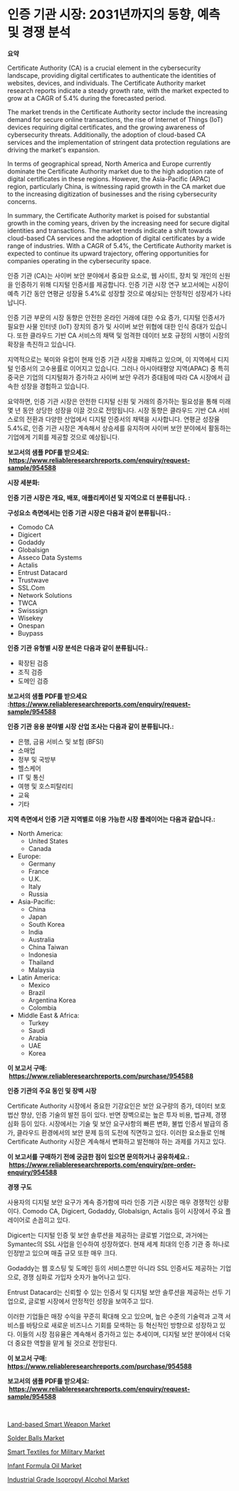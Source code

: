 <p><h1>인증 기관 시장: 2031년까지의 동향, 예측 및 경쟁 분석</h1></p><p><strong>요약</strong></p>
<p><p>Certificate Authority (CA) is a crucial element in the cybersecurity landscape, providing digital certificates to authenticate the identities of websites, devices, and individuals. The Certificate Authority market research reports indicate a steady growth rate, with the market expected to grow at a CAGR of 5.4% during the forecasted period.</p><p>The market trends in the Certificate Authority sector include the increasing demand for secure online transactions, the rise of Internet of Things (IoT) devices requiring digital certificates, and the growing awareness of cybersecurity threats. Additionally, the adoption of cloud-based CA services and the implementation of stringent data protection regulations are driving the market's expansion.</p><p>In terms of geographical spread, North America and Europe currently dominate the Certificate Authority market due to the high adoption rate of digital certificates in these regions. However, the Asia-Pacific (APAC) region, particularly China, is witnessing rapid growth in the CA market due to the increasing digitization of businesses and the rising cybersecurity concerns.</p><p>In summary, the Certificate Authority market is poised for substantial growth in the coming years, driven by the increasing need for secure digital identities and transactions. The market trends indicate a shift towards cloud-based CA services and the adoption of digital certificates by a wide range of industries. With a CAGR of 5.4%, the Certificate Authority market is expected to continue its upward trajectory, offering opportunities for companies operating in the cybersecurity space.</p><p>인증 기관 (CA)는 사이버 보안 분야에서 중요한 요소로, 웹 사이트, 장치 및 개인의 신원을 인증하기 위해 디지털 인증서를 제공합니다. 인증 기관 시장 연구 보고서에는 시장이 예측 기간 동안 연평균 성장율 5.4%로 성장할 것으로 예상되는 안정적인 성장세가 나타납니다.</p><p>인증 기관 부문의 시장 동향은 안전한 온라인 거래에 대한 수요 증가, 디지털 인증서가 필요한 사물 인터넷 (IoT) 장치의 증가 및 사이버 보안 위협에 대한 인식 증대가 있습니다. 또한 클라우드 기반 CA 서비스의 채택 및 엄격한 데이터 보호 규정의 시행이 시장의 확장을 촉진하고 있습니다.</p><p>지역적으로는 북미와 유럽이 현재 인증 기관 시장을 지배하고 있으며, 이 지역에서 디지털 인증서의 고수용률로 이어지고 있습니다. 그러나 아시아태평양 지역(APAC) 중 특히 중국은 기업의 디지털화가 증가하고 사이버 보안 우려가 증대됨에 따라 CA 시장에서 급속한 성장을 경험하고 있습니다.</p><p>요약하면, 인증 기관 시장은 안전한 디지털 신원 및 거래의 증가하는 필요성을 통해 미래 몇 년 동안 상당한 성장을 이끌 것으로 전망됩니다. 시장 동향은 클라우드 기반 CA 서비스로의 전환과 다양한 산업에서 디지털 인증서의 채택을 시사합니다. 연평균 성장율 5.4%로, 인증 기관 시장은 계속해서 상승세를 유지하며 사이버 보안 분야에서 활동하는 기업에게 기회를 제공할 것으로 예상됩니다.</p></p>
<p><strong>보고서의 샘플 PDF를 받으세요: &nbsp;<a href="https://www.reliableresearchreports.com/enquiry/request-sample/954588">https://www.reliableresearchreports.com/enquiry/request-sample/954588</a></strong></p>
<p><strong>시장 세분화:</strong></p>
<p><strong> 인증 기관 시장은 개요, 배포, 애플리케이션 및 지역으로 더 분류됩니다. :</strong></p>
<p><strong>구성요소 측면에서는 인증 기관 시장은 다음과 같이 분류됩니다.:</strong></p>
<p><ul><li>Comodo CA</li><li>Digicert</li><li>Godaddy</li><li>Globalsign</li><li>Asseco Data Systems</li><li>Actalis</li><li>Entrust Datacard</li><li>Trustwave</li><li>SSL.Com</li><li>Network Solutions</li><li>TWCA</li><li>Swisssign</li><li>Wisekey</li><li>Onespan</li><li>Buypass</li></ul></p>
<p><strong> 인증 기관 유형별 시장 분석은 다음과 같이 분류됩니다.:</strong></p>
<p><ul><li>확장된 검증</li><li>조직 검증</li><li>도메인 검증</li></ul></p>
<p><strong>보고서의 샘플 PDF를 받으세요 :<a href="https://www.reliableresearchreports.com/enquiry/request-sample/954588">https://www.reliableresearchreports.com/enquiry/request-sample/954588</a></strong></p>
<p><strong> 인증 기관 응용 분야별 시장 산업 조사는 다음과 같이 분류됩니다.:</strong></p>
<p><ul><li>은행, 금융 서비스 및 보험 (BFSI)</li><li>소매업</li><li>정부 및 국방부</li><li>헬스케어</li><li>IT 및 통신</li><li>여행 및 호스피탈리티</li><li>교육</li><li>기타</li></ul></p>
<p><strong>지역 측면에서 인증 기관 지역별로 이용 가능한 시장 플레이어는 다음과 같습니다.:</strong></p>
<p><ul>
    <li>
        North America:
        <ul>
            <li>United States</li>
            <li>Canada</li>
        </ul>
    </li>
    <li>
        Europe:
        <ul>
            <li>Germany</li>
            <li>France</li>
            <li>U.K.</li>
            <li>Italy</li>
            <li>Russia</li>
        </ul>
    </li>
    <li>
        Asia-Pacific:
        <ul>
            <li>China</li>
            <li>Japan</li>
            <li>South Korea</li>
            <li>India</li>
            <li>Australia</li>
            <li>China Taiwan</li>
            <li>Indonesia</li>
            <li>Thailand</li>
            <li>Malaysia</li>
        </ul>
    </li>
    <li>
        Latin America:
        <ul>
            <li>Mexico</li>
            <li>Brazil</li>
            <li>Argentina Korea</li>
            <li>Colombia</li>
        </ul>
    </li>
    <li>
        Middle East & Africa:
        <ul>
            <li>Turkey</li>
            <li>Saudi</li>
            <li>Arabia</li>
            <li>UAE</li>
            <li>Korea</li>
        </ul>
    </li>
    </ul></p>
<p><strong>이 보고서 구매: &nbsp;<a href="https://www.reliableresearchreports.com/purchase/954588">https://www.reliableresearchreports.com/purchase/954588</a></strong></p>
<p><strong>인증 기관의 주요 동인 및 장벽 시장</strong></p>
<p><p>Certificate Authority 시장에서 중요한 기강요인은 보안 요구량의 증가, 데이터 보호법산 향상, 인증 기술의 발전 등이 있다. 반면 장벽으로는 높은 투자 비용, 법규제, 경쟁 심화 등이 있다. 시장에서는 기술 및 보안 요구사항의 빠른 변화, 불법 인증서 발급의 증가, 클라우드 환경에서의 보안 문제 등의 도전에 직면하고 있다. 이러한 요소들로 인해 Certificate Authority 시장은 계속해서 변화하고 발전해야 하는 과제를 가지고 있다.</p></p>
<p><strong>이 보고서를 구매하기 전에 궁금한 점이 있으면 문의하거나 공유하세요.: &nbsp;<a href="https://www.reliableresearchreports.com/enquiry/pre-order-enquiry/954588">https://www.reliableresearchreports.com/enquiry/pre-order-enquiry/954588</a></strong></p>
<p><strong>경쟁 구도</strong></p>
<p><p>사용자의 디지털 보안 요구가 계속 증가함에 따라 인증 기관 시장은 매우 경쟁적인 상황이다. Comodo CA, Digicert, Godaddy, Globalsign, Actalis 등이 시장에서 주요 플레이어로 손꼽히고 있다. </p><p>Digicert는 디지털 인증 및 보안 솔루션을 제공하는 글로벌 기업으로, 과거에는 Symantec의 SSL 사업을 인수하여 성장하였다. 현재 세계 최대의 인증 기관 중 하나로 인정받고 있으며 매출 규모 또한 매우 크다.</p><p>Godaddy는 웹 호스팅 및 도메인 등의 서비스뿐만 아니라 SSL 인증서도 제공하는 기업으로, 경쟁 심화로 가입자 숫자가 늘어나고 있다.</p><p>Entrust Datacard는 신뢰할 수 있는 인증서 및 디지털 보안 솔루션을 제공하는 선두 기업으로, 글로벌 시장에서 안정적인 성장을 보여주고 있다.</p><p>이러한 기업들은 매장 수익을 꾸준히 확대해 오고 있으며, 높은 수준의 기술력과 고객 서비스를 바탕으로 새로운 비즈니스 기회를 모색하는 등 혁신적인 방향으로 성장하고 있다. 이들의 시장 점유율은 계속해서 증가하고 있는 추세이며, 디지털 보안 분야에서 더욱 더 중요한 역할을 맡게 될 것으로 전망된다.</p></p>
<p><strong>이 보고서 구매: &nbsp; <a href="https://www.reliableresearchreports.com/purchase/954588">https://www.reliableresearchreports.com/purchase/954588</a></strong></p>
<p><strong>보고서의 샘플 PDF를 받으세요: &nbsp;<a href="https://www.reliableresearchreports.com/enquiry/request-sample/954588">https://www.reliableresearchreports.com/enquiry/request-sample/954588</a></strong><strong></strong></p>
<p>&nbsp;</p>
<p><p><a href="https://github.com/RichRobinson5/Market-Research-Report-List-4/blob/main/land-based-smart-weapon-market.md">Land-based Smart Weapon Market</a></p><p><a href="https://issuu.com/reportprime-2/docs/solder-balls-market-size-2030.pptx">Solder Balls Market</a></p><p><a href="https://view.publitas.com/reportprime-1/insights-into-smart-textiles-for-military-market-size-analysing-market-share-trends-and-growth-from-2024-to-2031/">Smart Textiles for Military Market</a></p><p><a href="https://forested-sushi-9b0.notion.site/Infant-Formula-Oil-Market-Size-and-Growth-Market-Segmentation-Regional-and-Country-Breakdowns-and-2d253f0d1f00449792c253c35cd3d599">Infant Formula Oil Market</a></p><p><a href="https://github.com/gdfhhhj/Market-Research-Report-List-3/blob/main/industrial-grade-isopropyl-alcohol-market.md">Industrial Grade Isopropyl Alcohol Market</a></p></p>